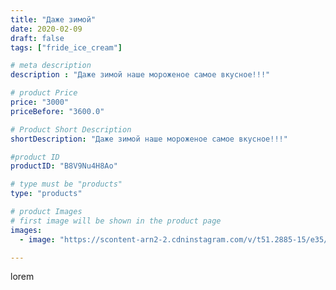 ```yaml
---
title: "Даже зимой"
date: 2020-02-09
draft: false
tags: ["fride_ice_cream"]

# meta description
description : "Даже зимой наше мороженое самое вкусное!!!"

# product Price
price: "3000"
priceBefore: "3600.0"

# Product Short Description
shortDescription: "Даже зимой наше мороженое самое вкусное!!!"

#product ID
productID: "B8V9Nu4H8Ao"

# type must be "products"
type: "products"

# product Images
# first image will be shown in the product page
images:
  - image: "https://scontent-arn2-2.cdninstagram.com/v/t51.2885-15/e35/83290495_184592195940725_7307994441330857093_n.jpg?se=7&tp=1&_nc_ht=scontent-arn2-2.cdninstagram.com&_nc_cat=105&_nc_ohc=2kTEeJqrWfcAX-IcQQw&ccb=7-4&oh=4106ab34489e6c8936b5b876bb13a5dc&oe=60837F64&ig_cache_key=MjIzOTk2NTYxNDIxMDc5MzUxMg%3D%3D.2-ccb7-4"

---
```

lorem
